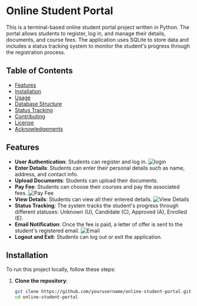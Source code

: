 # Online Student Portal

This is a terminal-based online student portal project written in Python. The portal allows students to register, log in, and manage their details, documents, and course fees. The application uses SQLite to store data and includes a status tracking system to monitor the student's progress through the registration process.

## Table of Contents

- [Features](#features)
- [Installation](#installation)
- [Usage](#usage)
- [Database Structure](#database-structure)
- [Status Tracking](#status-tracking)
- [Contributing](#contributing)
- [License](#license)
- [Acknowledgements](#acknowledgements)

## Features

- **User Authentication**: Students can register and log in. ![login](/images/Screenshot%202024-06-09%20at%2012.19.38 AM.png)
- **Enter Details**: Students can enter their personal details such as name, address, and contact info.
- **Upload Documents**: Students can upload their documents.
- **Pay Fee**: Students can choose their courses and pay the associated fees. ![Pay Fee](./images/Screenshot%202024-06-09%20at%2012.20.09 AM.png)
- **View Details**: Students can view all their entered details. ![View Details](./images/Screenshot%202024-06-09%20at%2012.19.58 AM.png)
- **Status Tracking**: The system tracks the student's progress through different statuses: Unknown (U), Candidate (C), Approved (A), Enrolled (E).
- **Email Notification**: Once the fee is paid, a letter of offer is sent to the student's registered email. ![Email](./images/Screenshot%2024-08-19%at%17.53.14.png)
- **Logout and Exit**: Students can log out or exit the application.

## Installation

To run this project locally, follow these steps:

1. **Clone the repository**:
   ```bash
   git clone https://github.com/yourusername/online-student-portal.git
   cd online-student-portal
